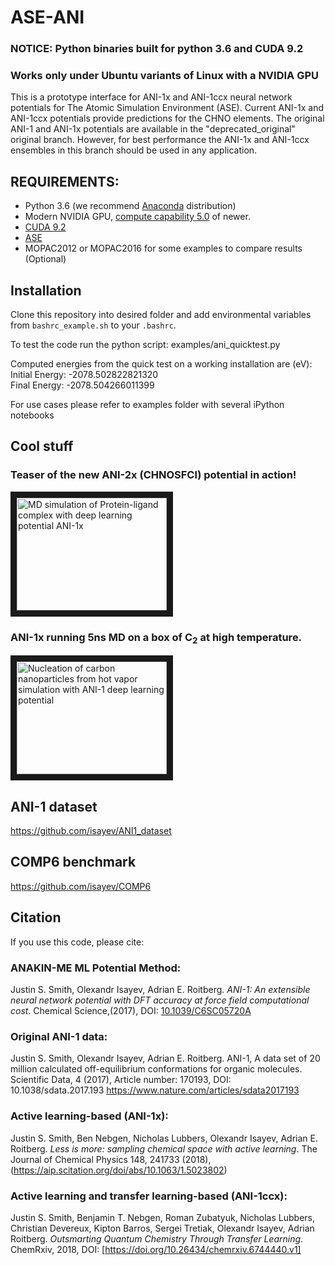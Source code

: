 # ASE-ANI

### NOTICE: Python binaries built for python 3.6 and CUDA 9.2
### Works only under Ubuntu variants of Linux with a NVIDIA GPU

This is a prototype interface for ANI-1x and ANI-1ccx neural network potentials for The Atomic Simulation Environment (ASE). Current ANI-1x and ANI-1ccx potentials provide predictions for the CHNO elements. The original ANI-1 and ANI-1x potentials are available in the "deprecated_original" original branch. However, for best performance the ANI-1x and ANI-1ccx ensembles in this branch should be used in any application.

## REQUIREMENTS:
* Python 3.6 (we recommend [Anaconda](https://www.continuum.io/downloads) distribution)
* Modern NVIDIA GPU, [compute capability 5.0](https://developer.nvidia.com/cuda-gpus) of newer.
* [CUDA 9.2](https://developer.nvidia.com/cuda-downloads)
* [ASE](https://wiki.fysik.dtu.dk/ase/index.html)
* MOPAC2012 or MOPAC2016 for some examples to compare results (Optional) 

## Installation
Clone this repository into desired folder and add environmental variables from `bashrc_example.sh` to your `.bashrc`. <br/> 

To test the code run the python script: examples/ani_quicktest.py<br/>

Computed energies from the quick test on a working installation are (eV):<br/>
Initial Energy:  -2078.502822821320 <br/>
Final   Energy:  -2078.504266011399 <br/>

For use cases please refer to examples folder with several iPython notebooks

## Cool stuff
### Teaser of the new ANI-2x (CHNOSFCl) potential in action! 
<a href="https://www.youtube.com/watch?v=37Ba9hxEnHI" target="_blank"><img src="http://img.youtube.com/vi/37Ba9hxEnHI/0.jpg" 
alt="MD simulation of Protein-ligand complex with deep learning potential ANI-1x" width="240" height="180" border="10" /></a>

### ANI-1x running 5ns MD on a box of C<sub>2</sub> at high temperature.
<a href="https://www.youtube.com/watch?v=DRVMH5u8EA0" target="_blank"><img src="http://img.youtube.com/vi/DRVMH5u8EA0/0.jpg" 
alt="Nucleation of carbon nanoparticles from hot vapor simulation with ANI-1 deep learning potential" width="240" height="180" border="10" /></a>

## ANI-1 dataset
https://github.com/isayev/ANI1_dataset

## COMP6 benchmark
https://github.com/isayev/COMP6

## Citation
If you use this code, please cite:

### ANAKIN-ME ML Potential Method:
Justin S. Smith, Olexandr Isayev, Adrian E. Roitberg. *ANI-1: An extensible neural network potential with DFT accuracy at force field computational cost*. Chemical Science,(2017), DOI: [10.1039/C6SC05720A](http://pubs.rsc.org/en/content/articlelanding/2017/sc/c6sc05720a)

### Original ANI-1 data:
Justin S. Smith, Olexandr Isayev, Adrian E. Roitberg. ANI-1, A data set of 20 million calculated off-equilibrium conformations for organic molecules. Scientific Data, 4 (2017), Article number: 170193, DOI: 10.1038/sdata.2017.193 https://www.nature.com/articles/sdata2017193

### Active learning-based (ANI-1x):
Justin S. Smith, Ben Nebgen, Nicholas Lubbers, Olexandr Isayev, Adrian E. Roitberg. *Less is more: sampling chemical space with active learning*. The Journal of Chemical Physics 148, 241733 (2018), (https://aip.scitation.org/doi/abs/10.1063/1.5023802)

### Active learning and transfer learning-based (ANI-1ccx):
Justin S. Smith, Benjamin T. Nebgen, Roman Zubatyuk, Nicholas Lubbers, Christian Devereux, Kipton Barros, Sergei Tretiak, Olexandr Isayev, Adrian Roitberg. *Outsmarting Quantum Chemistry Through Transfer Learning*. ChemRxiv, 2018, DOI: [https://doi.org/10.26434/chemrxiv.6744440.v1]
